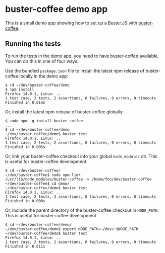 # buster-coffee demo app

This is a small demo app showing how to set up a Buster.JS with
[buster-coffee](https://github.com/jodal/buster-coffee).


## Running the tests

To run the tests in the demo app, you need to have buster-coffee available. You
can do this in one of four ways.

Use the bundled `package.json` file to install the latest npm release of
buster-coffee locally in the demo app:

    $ cd ~/dev/buster-coffee/demo
    $ npm install
    Firefox 14.0.1, Linux: ..
    1 test case, 2 tests, 2 assertions, 0 failures, 0 errors, 0 timeouts
    Finished in 0.014s

Or, install the latest npm release of buster-coffee globally:

    $ sudo npm -g install buster-coffee
    ...
    $ cd ~/dev/buster-coffee/demo
    ~/dev/buster-coffee/demo$ buster test
    Firefox 14.0.1, Linux: ..
    1 test case, 2 tests, 2 assertions, 0 failures, 0 errors, 0 timeouts
    Finished in 0.005s

Or, link your buster-coffee checkout into your global `node_modules` dir. This
is useful for buster-coffee development.

    $ cd ~/dev/buster-coffee/
    ~/dev/buster-coffee$ sudo npm link
    /usr/lib/node_modules/buster-coffee -> /home/foo/dev/buster-coffee
    ~/dev/buster-coffee$ cd demo/
    ~/dev/buster-coffee/demo$ buster test
    Firefox 14.0.1, Linux: ..
    1 test case, 2 tests, 2 assertions, 0 failures, 0 errors, 0 timeouts
    Finished in 0.008s

Or, include the parent directory of the buster-coffee checkout in `NODE_PATH`.
This is useful for buster-coffee development.

    $ cd ~/dev/buster-coffee/demo/
    ~/dev/buster-coffee/demo$ export NODE_PATH=~/dev/:$NODE_PATH
    ~/dev/buster-coffee/demo$ buster test
    Firefox 14.0.1, Linux: ..
    1 test case, 2 tests, 2 assertions, 0 failures, 0 errors, 0 timeouts
    Finished in 0.011s
